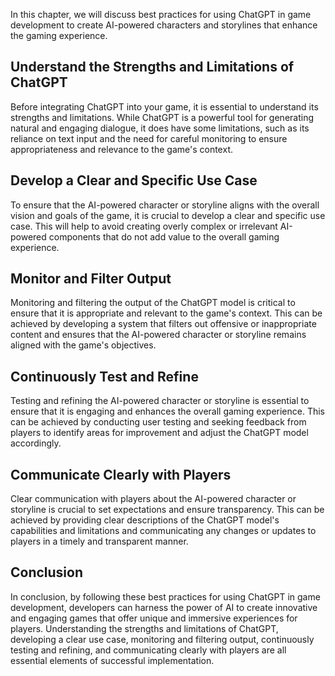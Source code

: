 
In this chapter, we will discuss best practices for using ChatGPT in game development to create AI-powered characters and storylines that enhance the gaming experience.

Understand the Strengths and Limitations of ChatGPT
---------------------------------------------------

Before integrating ChatGPT into your game, it is essential to understand its strengths and limitations. While ChatGPT is a powerful tool for generating natural and engaging dialogue, it does have some limitations, such as its reliance on text input and the need for careful monitoring to ensure appropriateness and relevance to the game's context.

Develop a Clear and Specific Use Case
-------------------------------------

To ensure that the AI-powered character or storyline aligns with the overall vision and goals of the game, it is crucial to develop a clear and specific use case. This will help to avoid creating overly complex or irrelevant AI-powered components that do not add value to the overall gaming experience.

Monitor and Filter Output
-------------------------

Monitoring and filtering the output of the ChatGPT model is critical to ensure that it is appropriate and relevant to the game's context. This can be achieved by developing a system that filters out offensive or inappropriate content and ensures that the AI-powered character or storyline remains aligned with the game's objectives.

Continuously Test and Refine
----------------------------

Testing and refining the AI-powered character or storyline is essential to ensure that it is engaging and enhances the overall gaming experience. This can be achieved by conducting user testing and seeking feedback from players to identify areas for improvement and adjust the ChatGPT model accordingly.

Communicate Clearly with Players
--------------------------------

Clear communication with players about the AI-powered character or storyline is crucial to set expectations and ensure transparency. This can be achieved by providing clear descriptions of the ChatGPT model's capabilities and limitations and communicating any changes or updates to players in a timely and transparent manner.

Conclusion
----------

In conclusion, by following these best practices for using ChatGPT in game development, developers can harness the power of AI to create innovative and engaging games that offer unique and immersive experiences for players. Understanding the strengths and limitations of ChatGPT, developing a clear use case, monitoring and filtering output, continuously testing and refining, and communicating clearly with players are all essential elements of successful implementation.
